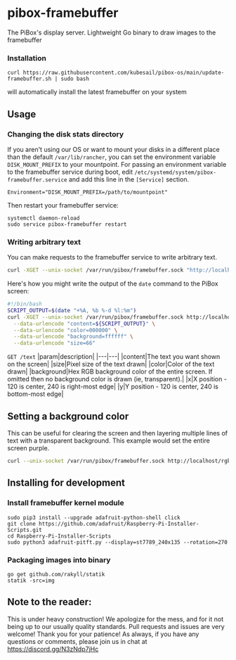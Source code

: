 # pibox-framebuffer

The PiBox's display server. Lightweight Go binary to draw images to the framebuffer
  
### Installation

    curl https://raw.githubusercontent.com/kubesail/pibox-os/main/update-framebuffer.sh | sudo bash

will automatically install the latest framebuffer on your system
  
## Usage

### Changing the disk stats directory
If you aren't using our OS or want to mount your disks in a different place than the default `/var/lib/rancher`, you can set the environment variable `DISK_MOUNT_PREFIX` to your mountpoint. For passing an environment variable to the framebuffer service during boot, edit `/etc/systemd/system/pibox-framebuffer.service` and add this line in the `[Service]` section.

    Environment="DISK_MOUNT_PREFIX=/path/to/mountpoint"

Then restart your framebuffer service:

    systemctl daemon-reload
    sudo service pibox-framebuffer restart

### Writing arbitrary text

You can make requests to the framebuffer service to write arbitrary text.

```bash
curl -XGET --unix-socket /var/run/pibox/framebuffer.sock "http://localhost/text?content=hello+world&background=00ff00"
```

Here's how you might write the output of the `date` command to the PiBox screen:

```bash
#!/bin/bash
SCRIPT_OUTPUT=$(date "+%A, %b %-d %l:%m")
curl -XGET --unix-socket /var/run/pibox/framebuffer.sock http://localhost/text \
  --data-urlencode "content=${SCRIPT_OUTPUT}" \
  --data-urlencode "color=000000" \
  --data-urlencode "background=ffffff" \
  --data-urlencode "size=66"
```

`GET /text`
|param|description|
|---|---|
|content|The text you want shown on the screen|
|size|Pixel size of the text drawn|
|color|Color of the text drawn|
|background|Hex RGB background color of the entire screen. If omitted then no background color is drawn (ie, transparent).|
|x|X position - 120 is center, 240 is right-most edge|
|y|Y position - 120 is center, 240 is bottom-most edge|

## Setting a background color

This can be useful for clearing the screen and then layering multiple lines of text with a transparent background. This example would set the entire screen purple.

```bash
curl --unix-socket /var/run/pibox/framebuffer.sock http://localhost/rgb -XPOST -d '{"R":255, "G": 0, "B": 255}'
```

## Installing for development

### Install framebuffer kernel module

    sudo pip3 install --upgrade adafruit-python-shell click
    git clone https://github.com/adafruit/Raspberry-Pi-Installer-Scripts.git
    cd Raspberry-Pi-Installer-Scripts
    sudo python3 adafruit-pitft.py --display=st7789_240x135 --rotation=270

### Packaging images into binary

    go get github.com/rakyll/statik
    statik -src=img
  
 ## Note to the reader:
 
 This is under heavy construction! We apologize for the mess, and for it not being up to our usually quality standards. Pull requests and issues are very welcome! Thank you for your patience! As always, if you have any questions or comments, please join us in chat at https://discord.gg/N3zNdp7jHc
